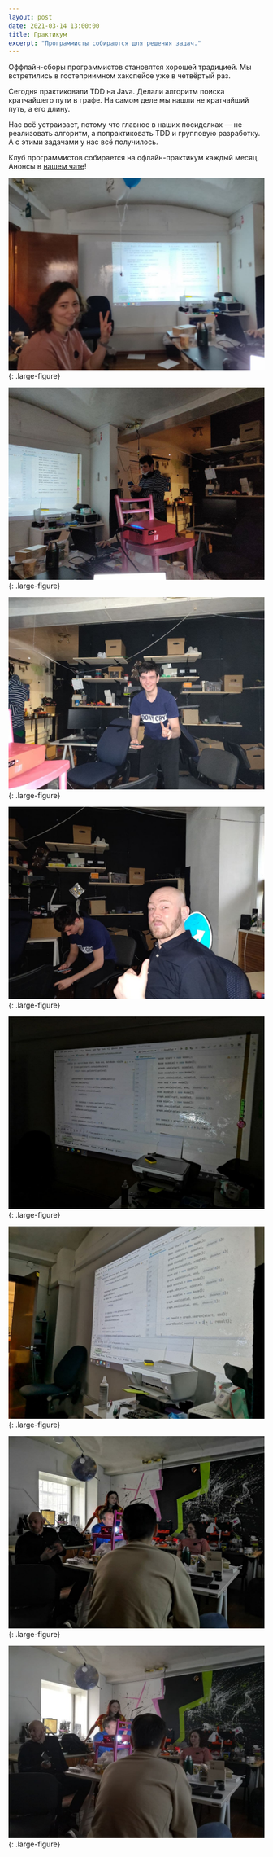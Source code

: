 ```yaml
---
layout: post
date: 2021-03-14 13:00:00
title: Практикум
excerpt: "Программисты собираются для решения задач."
---
```


Оффлайн-сборы программистов становятся хорошей традицией. Мы встретились в гостеприимном хакспейсе уже в четвёртый раз.

Сегодня практиковали TDD на Java. Делали алгоритм поиска кратчайшего пути в графе. На самом деле мы нашли не кратчайший путь, а его длину.

Нас всё устраивает, потому что главное в наших посиделках — не реализовать алгоритм, а попрактиковать TDD и групповую разработку. А с этими задачами у нас всё получилось.

Клуб программистов собирается на офлайн-практикум каждый месяц. Анонсы в [нашем чате](https://t.me/progmsk)!

![Практикум по программированию 14 марта 2021 года](/assets/img/results/practicum/2021-03-14_01.jpg){: .large-figure}

![Практикум по программированию 14 марта 2021 года](/assets/img/results/practicum/2021-03-14_02.jpg){: .large-figure}

![Практикум по программированию 14 марта 2021 года](/assets/img/results/practicum/2021-03-14_03.jpg){: .large-figure}

![Практикум по программированию 14 марта 2021 года](/assets/img/results/practicum/2021-03-14_04.jpg){: .large-figure}

![Практикум по программированию 14 марта 2021 года](/assets/img/results/practicum/2021-03-14_05.jpg){: .large-figure}

![Практикум по программированию 14 марта 2021 года](/assets/img/results/practicum/2021-03-14_06.jpg){: .large-figure}

![Практикум по программированию 14 марта 2021 года](/assets/img/results/practicum/2021-03-14_07.jpg){: .large-figure}

![Практикум по программированию 14 марта 2021 года](/assets/img/results/practicum/2021-03-14_08.jpg){: .large-figure}
